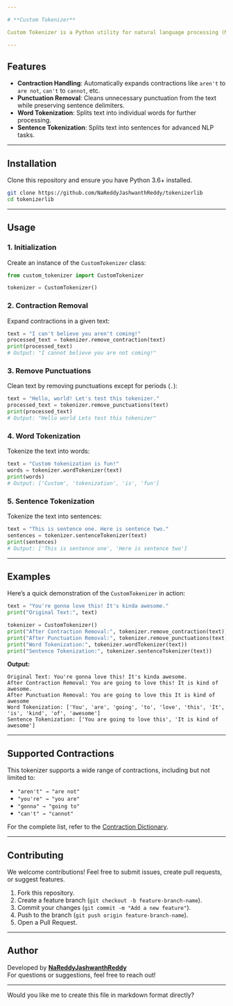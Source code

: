 ```yaml
---

# **Custom Tokenizer**

Custom Tokenizer is a Python utility for natural language processing (NLP) that provides efficient text preprocessing features such as contraction handling, punctuation removal, and text tokenization at word and sentence levels.

---
```


## **Features**
- **Contraction Handling**: Automatically expands contractions like `aren't` to `are not`, `can't` to `cannot`, etc.
- **Punctuation Removal**: Cleans unnecessary punctuation from the text while preserving sentence delimiters.
- **Word Tokenization**: Splits text into individual words for further processing.
- **Sentence Tokenization**: Splits text into sentences for advanced NLP tasks.

---

## **Installation**
Clone this repository and ensure you have Python 3.6+ installed. 

```bash
git clone https://github.com/NaReddyJashwanthReddy/tokenizerlib
cd tokenizerlib
```

---

## **Usage**

### **1. Initialization**
Create an instance of the `CustomTokenizer` class:
```python
from custom_tokenizer import CustomTokenizer

tokenizer = CustomTokenizer()
```

### **2. Contraction Removal**
Expand contractions in a given text:
```python
text = "I can't believe you aren't coming!"
processed_text = tokenizer.remove_contraction(text)
print(processed_text)
# Output: "I cannot believe you are not coming!"
```

### **3. Remove Punctuations**
Clean text by removing punctuations except for periods (`.`):
```python
text = "Hello, world! Let's test this tokenizer."
processed_text = tokenizer.remove_punctuations(text)
print(processed_text)
# Output: "Hello world Lets test this tokenizer"
```

### **4. Word Tokenization**
Tokenize the text into words:
```python
text = "Custom tokenization is fun!"
words = tokenizer.wordTokenizer(text)
print(words)
# Output: ['Custom', 'tokenization', 'is', 'fun']
```

### **5. Sentence Tokenization**
Tokenize the text into sentences:
```python
text = "This is sentence one. Here is sentence two."
sentences = tokenizer.sentenceTokenizer(text)
print(sentences)
# Output: ['This is sentence one', 'Here is sentence two']
```

---

## **Examples**
Here’s a quick demonstration of the `CustomTokenizer` in action:
```python
text = "You're gonna love this! It's kinda awesome."
print("Original Text:", text)

tokenizer = CustomTokenizer()
print("After Contraction Removal:", tokenizer.remove_contraction(text))
print("After Punctuation Removal:", tokenizer.remove_punctuations(text))
print("Word Tokenization:", tokenizer.wordTokenizer(text))
print("Sentence Tokenization:", tokenizer.sentenceTokenizer(text))
```

**Output:**
```
Original Text: You're gonna love this! It's kinda awesome.
After Contraction Removal: You are going to love this! It is kind of awesome.
After Punctuation Removal: You are going to love this It is kind of awesome
Word Tokenization: ['You', 'are', 'going', 'to', 'love', 'this', 'It', 'is', 'kind', 'of', 'awesome']
Sentence Tokenization: ['You are going to love this', 'It is kind of awesome']
```

---

## **Supported Contractions**
This tokenizer supports a wide range of contractions, including but not limited to:
- `"aren't" → "are not"`
- `"you're" → "you are"`
- `"gonna" → "going to"`
- `"can't" → "cannot"`

For the complete list, refer to the [Contraction Dictionary](https://github.com/NaReddyJashwanthReddy/tokenizerlib/contraction.py).

---

## **Contributing**
We welcome contributions! Feel free to submit issues, create pull requests, or suggest features.

1. Fork this repository.
2. Create a feature branch (`git checkout -b feature-branch-name`).
3. Commit your changes (`git commit -m "Add a new feature"`).
4. Push to the branch (`git push origin feature-branch-name`).
5. Open a Pull Request.

---

## **Author**
Developed by **[NaReddyJashwanthReddy](https://github.com/NaReddyJashwanthReddy)**  
For questions or suggestions, feel free to reach out!

---

Would you like me to create this file in markdown format directly?
